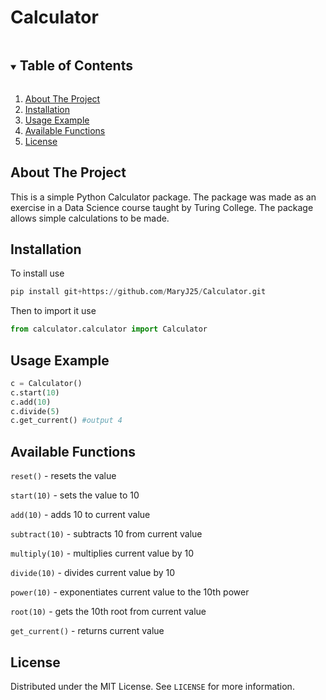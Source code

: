 # Calculator

<!-- TABLE OF CONTENTS -->
<details open="open">
  <summary><h2 style="display: inline-block">Table of Contents</h2></summary>
  <ol>
    <li><a href="#about-the-project">About The Project</a></li>
    <li><a href="#installation">Installation</a></li>
    <li><a href="#usage">Usage Example</a></li>
    <li><a href="#functions">Available Functions</a></li>
    <li><a href="#license">License</a></li>
  </ol>
</details>

<!-- ABOUT THE PROJECT -->
## About The Project

This is a simple Python Calculator package. The package was made as an exercise in a Data Science course taught by Turing College.
The package allows simple calculations to be made.

<!-- INSTALLATION -->
## Installation

To install use 
```python 
pip install git+https://github.com/MaryJ25/Calculator.git
```

Then to import it use 
```python 
from calculator.calculator import Calculator
```

<!-- USAGE EXAMPLES -->
## Usage Example
```python
c = Calculator()
c.start(10)
c.add(10)
c.divide(5)
c.get_current() #output 4
```
<!-- FUNCTIONS -->
## Available Functions
`reset()` - resets the value

`start(10)` - sets the value to 10

`add(10)` - adds 10 to current value

`subtract(10)` - subtracts 10 from current value

`multiply(10)` - multiplies current value by 10

`divide(10)` - divides current value by 10

`power(10)` - exponentiates current value to the 10th power

`root(10)` - gets the 10th root from current value

`get_current()` - returns current value

<!-- LICENSE -->
## License

Distributed under the MIT License. See `LICENSE` for more information.


